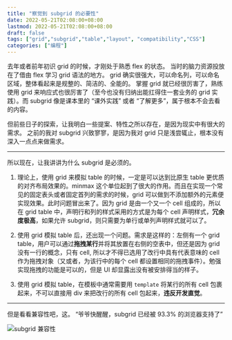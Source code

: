 ```yaml
---
title: "察觉到 subgrid 的必要性"
date: 2022-05-21T02:08:00+08:00
lastmod: 2022-05-21T02:08:00+08:00
draft: false
tags: ["grid","subgrid","table","layout", "compatibility","CSS"]
categories: ["编程"]
---
```


去年或者前年初识 grid 的时候，才刚处于熟悉 flex 的状态。 
当时的脑力资源投放在了借由 flex 学习 grid 语法的地方。 
grid 确实很强大，可以命名列，可以命名区域，整体看起来是规整的、简洁的、全能的。 掌握 grid 就已经很厉害了，熟练使用 grid 来响应式也很厉害了（至今也没有归纳出能扛得住一套业务的 grid 实践）。而 subgrid 像是课本里的 “课外实践” 或者 “了解更多”，属于根本不会去看的内容。 


但前些日子的探索，让我明白一些提案、特性之所以存在，是因为现实中有很大的需求。
之前的我对 subgrid 兴致寥寥，是因为我对 grid 只是浅尝辄止，根本没有深入一点点来做需求。

-----

所以现在，让我讲讲为什么 subgrid 是必须的。

1. 理论上，使用 grid 来模拟 table 的时候，一定是可以达到比原生 table 更优质的对齐布局效果的。minmax 这个单位起到了很大的作用。而且在实现一个常见的固定表头或者固定首列的需求的时候，grid 可以做到不添加额外的元素便实现效果。此时问题冒出来了。因为 grid 是由一个又一个 cell 组成的，所以在 grid table 中，声明行和列的样式采用的方式是为每个 cell 声明样式，**冗余度极高**，如果允许 subgrid，则只需要为单行或单列声明样式就可以了。

2. 使用 grid 模拟 table 后，还出现一个问题。需求是这样的：左侧有一个 grid table，用户可以通过**拖拽某行**并将其放置在右侧的空表中，但还是因为 grid 没有一行的概念，只有 cell, 所以才不得已选用了改行中具有代表意味的 cell 作为拖拽对象（又或者，为该行中的每个 cell 都设置相同的拖拽事件）。勉强实现拖拽的功能是可以的，但是 UI 却显露出没有被安排得当的样子。

3. 使用 grid 模拟 table，在模板中通常需要用 `template` 将某行的所有 cell 包裹起来，不可以直接用 div 来把改行的所有 cell 包起来，**违反开发直觉**。

-----

但是看看兼容性吧，这。 “爷爷快醒醒，subgrid 已经被 93.3% 的浏览器支持了”

![subgrid 兼容性](/post-images/subgrid.jpg)